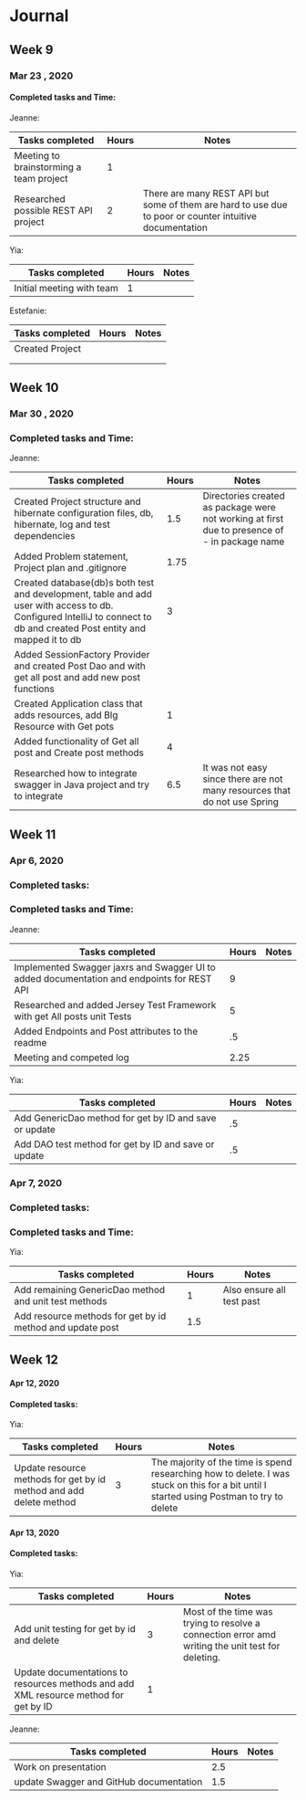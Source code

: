 # Journal
## Week 9
### Mar 23 , 2020
#### Completed tasks and Time:
Jeanne:  

| Tasks completed | Hours | Notes |
|------|------|-------|
|Meeting to brainstorming  a team project| 1 ||
|Researched possible REST API project | 2 | There are many REST API but some of them are hard to use due to poor or counter intuitive documentation|

Yia:

| Tasks completed | Hours | Notes |
|------|------|-------|
|Initial meeting with team|1||

Estefanie: 

| Tasks completed | Hours | Notes |
|------|------|-------|
|Created Project|||
||||
||||
## Week 10
### Mar 30 , 2020
### Completed tasks and Time:
Jeanne: 

| Tasks completed | Hours | Notes |
|------|------|-------|
|Created Project structure  and hibernate configuration files, db, hibernate, log and test dependencies| 1.5| Directories created as package were not working at first due to presence of - in package name|
|Added Problem statement, Project plan and .gitignore| 1.75 ||
|Created database(db)s both test and development, table and add user with access to db. Configured IntelliJ to connect to db and created Post entity and mapped it to db | 3 ||
|Added SessionFactory Provider and created Post Dao and  with get all post and add new post functions |||
|Created Application class that adds resources, add Blg Resource with Get pots| 1 ||
|Added functionality of Get all post and Create post methods |4 ||
|Researched how to integrate swagger in Java project and try  to integrate  | 6.5 | It was not easy since there are not many resources that do not use Spring|

## Week 11
### Apr 6, 2020
### Completed tasks:
### Completed tasks and Time:

Jeanne: 

| Tasks completed | Hours | Notes |
|------|------|-------|
|Implemented Swagger jaxrs and Swagger UI to added documentation and endpoints for REST API| 9 ||
| Researched and added Jersey Test Framework with get All posts unit Tests| 5 ||
|Added Endpoints and Post attributes to the readme| .5||
|Meeting and competed log| 2.25 ||

Yia:

| Tasks completed | Hours | Notes |
|------|------|-------|
|Add GenericDao method for get by ID and save or update|.5||
|Add DAO test method for get by ID and save or update|.5||

### Apr 7, 2020
### Completed tasks:
### Completed tasks and Time:

Yia:

| Tasks completed | Hours | Notes |
|------|------|-------|
|Add remaining GenericDao method and unit test methods|1|Also ensure all test past|
|Add resource methods for get by id method and update post|1.5||

## Week 12
#### Apr 12, 2020
#### Completed tasks:

Yia:

| Tasks completed | Hours | Notes |
|------|------|-------|
|Update resource methods for get by id method and add delete method|3|The majority of the time is spend researching how to delete. I was stuck on this for a bit until I started using Postman to try to delete|

#### Apr 13, 2020
#### Completed tasks:

Yia:

| Tasks completed | Hours | Notes |
|------|------|-------|
|Add unit testing for get by id and delete|3|Most of the time was trying to resolve a connection error amd writing the unit test for deleting.|
|Update documentations to resources methods and add XML resource method for get by ID|1||


Jeanne:

| Tasks completed | Hours | Notes |
|------|------|-------|
|Work on presentation|2.5||
|update Swagger and GitHub documentation|1.5||